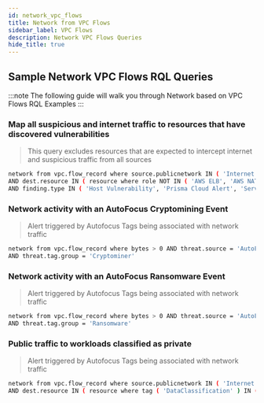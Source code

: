```yaml
---
id: network_vpc_flows
title: Network from VPC Flows
sidebar_label: VPC Flows
description: Network VPC Flows Queries
hide_title: true
---
```


## Sample Network VPC Flows RQL Queries

:::note
The following guide will walk you through Network based on VPC Flows RQL Examples
:::

### Map all suspicious and internet traffic to resources that have discovered vulnerabilities
> This query excludes resources that are expected to intercept internet and suspicious traffic from all sources

```bash
network from vpc.flow_record where source.publicnetwork IN ( 'Internet IPs', 'Suspicious IPs' ) 
AND dest.resource IN ( resource where role NOT IN ( 'AWS ELB', 'AWS NAT Gateway', 'AZURE ELB', 'GCP ELB' ) 
AND finding.type IN ( 'Host Vulnerability', 'Prisma Cloud Alert', 'Serverless Vulnerability' ) ) AND bytes > 0
```

### Network activity with an AutoFocus Cryptomining Event
> Alert triggered by Autofocus Tags being associated with network traffic

```bash
network from vpc.flow_record where bytes > 0 AND threat.source = 'AutoFocus' 
AND threat.tag.group = 'Cryptominer' 
```

### Network activity with an AutoFocus Ransomware Event
> Alert triggered by Autofocus Tags being associated with network traffic

```bash
network from vpc.flow_record where bytes > 0 AND threat.source = 'AutoFocus' 
AND threat.tag.group = 'Ransomware'
```

### Public traffic to workloads classified as private
> Alert triggered by Autofocus Tags being associated with network traffic

```bash
network from vpc.flow_record where source.publicnetwork IN ( 'Internet IPs', 'Suspicious IPs' ) 
AND dest.resource IN ( resource where tag ( 'DataClassification' ) IN ( 'private' ,'Private'))
```